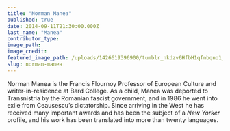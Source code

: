 ```yaml
---
title: "Norman Manea"
published: true
date: 2014-09-11T21:30:00.000Z
last_name: "Manea"
contributor_type:
image_path:
image_credit:
featured_image_path: /uploads/1426619396900/tumblr_nkdzv6HfbH1qfnbqno1_1280.jpg
slug: norman-manea
---
```


Norman Manea is the Francis Flournoy Professor of European Culture and writer-in-residence at Bard College. As a child, Manea was deported to Transnistria by the Romanian fascist government, and in 1986 he went into exile from Ceausescu’s dictatorship. Since arriving in the West he has received many important awards and has been the subject of a _New Yorker_ profile, and his work has been translated into more than twenty languages. 


